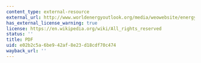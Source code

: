 ```yaml
---
content_type: external-resource
external_url: http://www.worldenergyoutlook.org/media/weowebsite/energymodel/WEM_Methodology_WEO2011.pdf
has_external_license_warning: true
license: https://en.wikipedia.org/wiki/All_rights_reserved
status: ''
title: PDF
uid: e02b2c5a-6be9-42af-8e23-d18cdf70c474
wayback_url: ''
---
```

